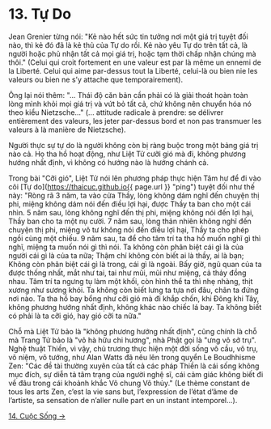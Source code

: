 # 13. Tự Do

Jean Grenier từng nói: "Kẻ nào hết sức tin tưởng nơi một giá trị tuyệt đối nào,
thì kẻ đó đã là kẻ thủ của Tự do rồi. Kẻ nào yêu Tự do trên tất cả, là người
hoặc phủ nhận tất cả mọi giá trị, hoặc tạm thời chấp nhận chúng mà thôi." (Celui
qui croit fortement en une valeur est par là même un ennemi de la Liberté. Celui
qui aime par-dessus tout la Liberté, celui-là ou bien nie les valeurs ou bien ne
s’y attache que temporairement).

Ông lại nói thêm: "... Thái độ căn bản cần phải có là giải thoát hoàn toàn lòng
mình khỏi mọi giá trị và vứt bỏ tất cả, chứ không nên chuyển hóa nó theo kiểu
Nietzsche..." (... attitude radicale à prendre: se délivrer entièrement des
valeurs, les jeter par-dessus bord et non pas transmuer les valeurs à là manière
de Nietzsche).

Người thực sự tự do là người không còn bị ràng buộc trong một bảng giá trị nào
cả. Họ tha hồ hoạt động, như Liệt Tử cưỡi gió mà đi, không phương hướng nhất
định, vì không có hướng nào là hướng chánh cả.

Trong bài "Cỡi gió", Liệt Tử nói lên phương pháp thực hiện Tâm hư để đi vào cõi
[Tự do](https://thaicuc.github.io{{ page.url }} "ping") tuyệt đối như thế này:
"Ròng rã 3 năm, ta vào cửa Thầy, lòng không dám nghĩ đến chuyện thị phi, miệng
không dám nói đến điều lợi hại, được Thầy ta ban cho một cái nhìn. 5 năm sau,
lòng không nghĩ đến thị phi, miệng không nói đến lợi hại, Thầy ban cho ta một nụ
cười. 7 năm sau, lòng thản nhiên không nghĩ đến chuyện thị phi, miệng vô tư
không nói đến điều lợi hại, Thầy ta cho phép ngồi cùng một chiếu. 9 năm sau, ta
để cho tâm trí ta tha hồ muốn nghĩ gì thì nghĩ, miệng ta muốn nói gì thì nói. Ta
không còn phân biệt cái gì là của người cái gì là của ta nữa; Thậm chí không còn
biết ai là thầy, ai là bạn; Không còn phân biệt cái gì là trong, cái gì là
ngoài. Bấy giờ, ngũ quan của ta được thống nhất, mắt như tai, tai như mũi, mũi
như miệng, cả thảy đồng nhau. Tâm trí ta ngưng tụ làm một khối, còn hình thể ta
thì nhẹ nhàng, thịt xương như sương khói. Ta không còn biết lưng ta tựa nơi đâu,
chân ta đứng nơi nào. Ta tha hồ bay bổng như cỡi gió mà đi khắp chốn, khi Đông
khi Tây, không phương hướng nhất định, không khác nào chiếc lá bay. Ta không
biết có phải là ta cỡi gió, hay gió cỡi ta nữa."

Chỗ mà Liệt Tử bảo là "không phương hướng nhất định", cũng chính là chỗ mà Trang
Tử bảo là "vô hà hữu chi hương", nhà Phật gọi là "ưng vô sở trụ". Nghệ thuật
Thiền, vì vậy, chủ trương thực hiện một đời sống vô cầu, vô trụ, vô niệm, vô
tướng, như Alan Watts đã nêu lên trong quyển Le Boudhhisme Zen: "Các đề tài
thường xuyên của tất cả các pháp Thiền là cái sống không mục đích, sự diễn tả
tâm trạng của người nghệ sĩ, cái cảm giác không biết đi về đâu trong cái khoảnh
khắc Vô chung Vô thủy." (Le thème constant de tous les arts Zen, c’est la vie
sans but, l’expression de l’état d’âme de l’artiste, sa sensation de n’aller
nulle part en un instant intemporel...).

[14. Cuộc Sống &rarr;](https://github.com/thaicuc/tinh-hoa-dao-hoc/blob/master/14-cuoc-song.md)
